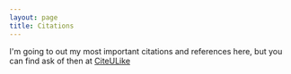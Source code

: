 ```yaml
---
layout: page
title: Citations
---
```

I'm going to out my most important citations and references here, but you can find ask of then at [CiteULike](http://www.citeulike.org/user/katieball) 





